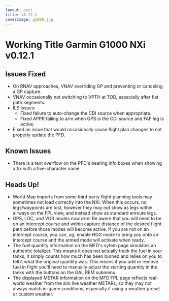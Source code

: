 ```yaml
---
layout: post
title: v0.12.1
coverimage: g1000.jpg
---
```


# Working Title Garmin G1000 NXi v0.12.1

## Issues Fixed

* On RNAV approaches, VNAV overriding GP and preventing or canceling a GP capture.
* VNAV occasionally not switching to VPTH at TOD, especially after flat path segments.
* ILS issues:
  * Fixed failure to auto-change the CDI source when appropriate.
  * Fixed APPR failing to arm when GPS is the CDI source and FAF leg is active.
* Fixed an issue that would occasionally cause flight plan changes to not properly update the PFD.

## Known Issues
* There is a text overflow on the PFD's bearing info boxes when showing a fix with a five-character name.

## Heads Up!
* World Map imports from some third party flight planning tools may sometimes not load correctly into the NXi. When this occurs, no legs/waypoints are lost, however they may not show as legs within airways on the FPL view, and instead show as standard enroute legs.
* GPS, LOC, and VOR modes now _arm_! Be aware that you will need to be on an intercept course and within capture distance of the desired flight path before those modes will become active.  If you are not on an intercept course, you can, _eg_, enable HDG mode to bring you onto an intercept course and the armed mode will activate when ready.
* The fuel quantity information on the MFD's sytem page simulates an authentic totalizer. This means it does not actually track the fuel in your tanks, it simply counts how much has been burned and relies on you to tell it what the original quantity was. This means if you add or remove fuel in flight you'll need to manually adjust the starting quantity in the tanks with the buttons on the GAL REM submenu.
* The displayed METAR information on the MFD FPL page reflects real-world weather from the sim live weather METARs, so they may not always match in-game conditions, especially if using a weather preset or custom weather.